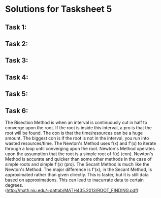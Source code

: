 # Solutions for Tasksheet 5

## Task 1:


## Task 2:


## Task 3:


## Task 4:


## Task 5:


## Task 6:

The Bisection Method is when an interval is continuously cut in half to converge upon the root. If the root is inside this interval, a pro is that the root will be found. The con is that the time/resources can be a huge amount. The biggest con is if the root is not in the interval, you run into wasted resources/time. The Newton's Method uses f(x) and f'(x) to iterate through a loop until converging upon the root. Newton's Method operates upon the assumption that the root is a simple root of f(x) (con). Newton's Method is accurate and quicker than some other methods in the case of simple roots and simple f'(x) (pro). The Secant Method is much like the Newton's Method. The major difference is f'(x), in the Secant Method, is approximated rather than given directly. This is faster, but it is still data based on approximations. This can lead to inacurrate data to certain degrees.  
(http://math.niu.edu/~dattab/MATH435.2013/ROOT_FINDING.pdf)
